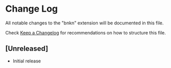 # Change Log

All notable changes to the "bnkn" extension will be documented in this file.

Check [Keep a Changelog](http://keepachangelog.com/) for recommendations on how to structure this file.

## [Unreleased]

- Initial release
